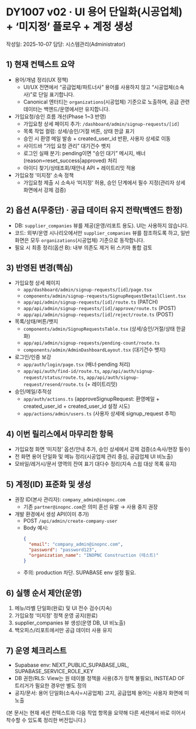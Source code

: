 # DY1007 v02 · UI 용어 단일화(시공업체) + ‘미지정’ 플로우 + 계정 생성

작성일: 2025-10-07
담당: 시스템관리(Administrator)

## 1) 현재 컨텍스트 요약

- 용어/개념 정리(UX 정책)
  - UI/UX 전면에서 “공급업체/파트너사” 용어를 사용하지 않고 “시공업체(소속사)”로 단일 표기합니다.
  - Canonical 엔터티는 `organizations`(시공업체) 기준으로 노출하며, 공급 관련 데이터는 백엔드/운영에서만 유지합니다.
- 가입요청/승인 흐름 개선(Phase 1~3 반영)
  - 가입요청 상세 페이지 추가: `/dashboard/admin/signup-requests/[id]`
  - 목록 작업 컬럼: 상세/승인/거절 버튼, 상태 한글 표기
  - 승인 시 환영 메일 발송 + created_user_id 반환, 사용자 상세로 이동
  - 사이드바 “가입 요청 관리” 대기건수 뱃지
  - 로그인 실패 분기: pending이면 “승인 대기” 메시지, 배너(reason=reset_success|approved) 처리
  - 아이디 찾기/상태조회/재안내 API + 레이트리밋 적용
- 가입요청 ‘미지정’ 소속 정책
  - 가입요청 제출 시 소속사 ‘미지정’ 허용, 승인 단계에서 필수 지정(관리자 상세 화면에서 강제 검증)

## 2) 옵션 A(무중단) · 공급 데이터 유지 전략(백엔드 한정)

- DB: `supplier_companies` 뷰를 제공(운영/리포트 용도). UI는 사용하지 않습니다.
- 코드: 외부/운영 시나리오에서만 `supplier_companies` 뷰를 참조하도록 하고, 일반 화면은 모두 `organizations`(시공업체) 기준으로 동작합니다.
- 필요 시 최종 정리(옵션 B): 내부 의존도 제거 뒤 스키마 통합 검토

## 3) 반영된 변경(핵심)

- 가입요청 상세 페이지
  - `app/dashboard/admin/signup-requests/[id]/page.tsx`
  - `components/admin/signup-requests/SignupRequestDetailClient.tsx`
  - `app/api/admin/signup-requests/[id]/route.ts` (PATCH)
  - `app/api/admin/signup-requests/[id]/approve/route.ts` (POST)
  - `app/api/admin/signup-requests/[id]/reject/route.ts` (POST)
- 목록/상태/버튼/뱃지
  - `components/admin/SignupRequestsTable.tsx` (상세/승인/거절/상태 한글화)
  - `app/api/admin/signup-requests/pending-count/route.ts`
  - `components/admin/AdminDashboardLayout.tsx` (대기건수 뱃지)
- 로그인/인증 보강
  - `app/auth/login/page.tsx` (배너·pending 처리)
  - `app/api/auth/find-id/route.ts`, `app/api/auth/signup-request/status/route.ts`, `app/api/auth/signup-request/resend/route.ts` (+ 레이트리밋)
- 승인/메일/추적성
  - `app/auth/actions.ts` (approveSignupRequest: 환영메일 + created_user_id + created_user_id 설정 시도)
  - `app/actions/admin/users.ts` (사용자 상세에 signup_request 추적)

## 4) 이번 릴리스에서 마무리한 항목

- 가입요청 화면 ‘미지정’ 옵션/안내 추가, 승인 상세에서 강제 검증(소속사/현장 필수)
- 전 화면 용어 단일화 및 메뉴 정리(시공업체 관리 중심, 공급업체 UI 비노출)
- 모바일/레거시/문서 영역의 잔여 표기 대다수 정리(지속 스윕 대상 목록 유지)

## 5) 계정(ID) 표준화 및 생성

- 권장 ID(본사 관리자): `company_admin@inopnc.com`
  - 기존 `partner@inopnc.com`은 의미 혼선 유발 → 사용 중지 권장
- 개발 환경에서 생성 API(이미 추가)
  - POST `/api/admin/create-company-user`
  - Body 예시:
    ```json
    {
      "email": "company_admin@inopnc.com",
      "password": "password123",
      "organization_name": "INOPNC Construction (테스트)"
    }
    ```
  - 주의: production 차단. SUPABASE env 설정 필요.

## 6) 실행 순서 제안(운영)

1. 메뉴/라벨 단일화(완료) 및 UI 전수 검수(지속)
2. 가입요청 ‘미지정’ 정책 운영 공지(완료)
3. supplier_companies 뷰 생성(운영 DB, UI 비노출)
4. 백오피스/리포트에서만 공급 데이터 사용 유지

## 7) 운영 체크리스트

- Supabase env: NEXT_PUBLIC_SUPABASE_URL, SUPABASE_SERVICE_ROLE_KEY
- DB 권한/RLS: View는 원 테이블 정책을 사용(추가 정책 불필요), INSTEAD OF 트리거가 필요한 경우만 별도 정의
- 공지/문서: 용어 단일화(소속사=시공업체) 고지, 공급업체 용어는 사용자 화면에 미노출

(본 문서는 현재 세션 컨텍스트와 다음 작업 항목을 요약해 다른 세션에서 바로 이어서 착수할 수 있도록 정리한 버전입니다.)
